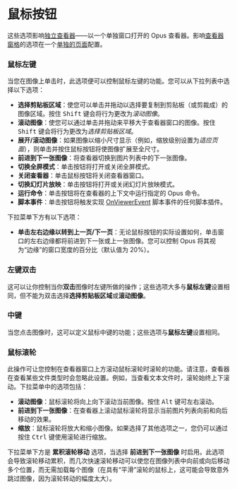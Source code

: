 # 鼠标按钮

这些选项影响[独立查看器](/Manual/additional_functionality/viewing_images/README.zh.md)——以一个单独窗口打开的 Opus 查看器。影响[查看器窗格](/Manual/basic_concepts/the_lister/viewer_pane.zh.md)的选项在一个[单独的页面](../viewer_pane.zh.md)配置。

### 鼠标左键

当您在图像上单击时，此选项便可以控制鼠标左键的功能。您可以从下拉列表中选择以下选项：

- **选择剪贴板区域**：使您可以单击并拖动以选择要复制到剪贴板（或剪裁成）的图像区域。按住 <kbd>Shift</kbd> 键会将行为更改为*滚动图像*。
- **滚动图像**：使您可以通过单击并拖动来平移大于查看器窗口的图像。按住 <kbd>Shift</kbd> 键会将行为更改为*选择剪贴板区域*。
- **展开/滚动图像**：如果图像以缩小尺寸显示（例如，缩放级别设置为*适应页面*），则单击并按住鼠标按钮将使图像扩展至全尺寸。
- **前进到下一张图像**：将查看器切换到图片列表中的下一张图像。
- **切换全屏模式**：单击按钮将打开或关闭全屏模式。
- **关闭查看器**：单击鼠标按钮将关闭查看器窗口。
- **切换幻灯片放映**：单击按钮将打开或关闭幻灯片放映模式。
- **运行命令**：单击按钮将在查看器的上下文中运行指定的 Opus 命令。
- **脚本事件**：单击按钮将触发实现 [OnViewerEvent](/Manual/reference/scripting_reference/scripting_events/onviewerevent.zh.md) 脚本事件的任何脚本插件。

下拉菜单下方有以下选项：

- **单击左右边缘以转到上一页/下一页**：无论鼠标按钮的实际设置如何，单击窗口的左右边缘都将前进到下一张或上一张图像。您可以控制 Opus 将其视为“边缘”的窗口宽度的百分比（默认值为 20%）。

### 左键双击

这可以让你控制当你**双击**图像时左键所做的操作；这些选项大多与**鼠标左键**设置相同，但不能为双击选择**选择剪贴板区域**或**滚动图像**。

### 中键

当您点击图像时，这可以定义鼠标中键的功能；这些选项与**鼠标左键**设置相同。

### 鼠标滚轮

此操作可让您控制在查看器窗口上方滚动鼠标滚轮时滚轮的功能。请注意，查看器在查看某些文件类型时会忽略此设置。例如，当查看文本文件时，滚轮始终上下滚动。下拉菜单中的选项包括：

- **滚动图像**：鼠标滚轮将向上向下滚动当前图像。按住 <kbd>Alt</kbd> 键可左右滚动。
- **前进到下一张图像**：在查看器上滚动鼠标滚轮将显示当前图片列表向前和向后移动的效果。
- **缩放**：鼠标滚轮将放大和缩小图像。如果选择了其他选项之一，您仍可以通过按住 <kbd>Ctrl</kbd> 键使用滚轮进行缩放。

下拉菜单下方是 **累积滚轮移动** 选项，当选择 **前进到下一张图像** 时启用。此选项会导致滚轮移动累积，而几次快速滚轮移动可以使您在图像列表中向前或向后移动多个位置，而无需加载每个图像（在具有“平滑”滚轮的鼠标上，这可能会导致意外跳过图像，因为滚轮转动的幅度太大）。